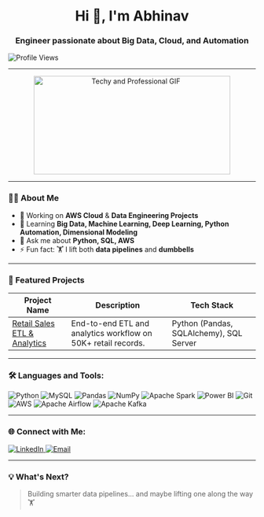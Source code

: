 <!--
**N4V** is a ✨ _special_ ✨ repository because its `README.md` (this file) appears on your GitHub profile.

Here are some ideas to get you started:

- 🔭 I’m currently working on ...
- 🌱 I’m currently learning ...
- 👯 I’m looking to collaborate on ...
- 🤔 I’m looking for help with ...
- 💬 Ask me about ...
- 📫 How to reach me: ...
- 😄 Pronouns: ...
- ⚡ Fun fact: ...
-->
<h1 align="center">Hi 👋, I'm Abhinav </h1>
<h3 align="center">Engineer passionate about Big Data, Cloud, and Automation</h3>
<p align="left"> 
  <img src="https://komarev.com/ghpvc/?username=abhinavalungal&label=Profile%20Views&color=blueviolet&style=flat" alt="Profile Views" /> 
</p>

---
<div align="center">
  <img src="https://media.giphy.com/media/iIqmM5tTjmpOB9mpbn/giphy.gif" width="400" height="200" alt="Techy and Professional GIF"/>
</div>



---

  ### 👨‍💻 About Me
- 🔭 Working on **AWS Cloud** & **Data Engineering Projects**  
- 🌱 Learning **Big Data, Machine Learning, Deep Learning, Python Automation, Dimensional Modeling**  
- 💬 Ask me about **Python, SQL, AWS**  
- ⚡ Fun fact: 🏋️ I lift both **data pipelines** and **dumbbells**  

---

### 🚀 Featured Projects
| Project Name     | Description                                     | Tech Stack         |
|-------------------|-------------------------------------------------|--------------------|
| [Retail Sales ETL & Analytics](https://github.com/abhinavalungal/Retail-Sales-ETL-Analytics-Project-) | End-to-end ETL and analytics workflow on 50K+ retail records. | Python (Pandas, SQLAlchemy), SQL Server |


---

### 🛠️ Languages and Tools:
<p align="left">
<p align="left">
  <img alt="Python" src="https://img.shields.io/badge/-Python-3776AB?style=flat-square&logo=python&logoColor=white" />
  <img alt="MySQL" src="https://img.shields.io/badge/-MySQL-4479A1?style=flat-square&logo=mysql&logoColor=white" />
  <img alt="Pandas" src="https://img.shields.io/badge/-Pandas-150458?style=flat-square&logo=pandas&logoColor=white" />
  <img alt="NumPy" src="https://img.shields.io/badge/-NumPy-013243?style=flat-square&logo=numpy&logoColor=white" />
  <img alt="Apache Spark" src="https://img.shields.io/badge/-Apache%20Spark-E25A1C?style=flat-square&logo=apachespark&logoColor=white" />
  <img alt="Power BI" src="https://img.shields.io/badge/-PowerBI-F2C811?style=flat-square&logo=powerbi&logoColor=black" />
  <img alt="Git" src="https://img.shields.io/badge/-Git-F05032?style=flat-square&logo=git&logoColor=white" />
  <img alt="AWS" src="https://img.shields.io/badge/-AWS-232F3E?style=flat-square&logo=amazonwebservices&logoColor=white" />
  <img alt="Apache Airflow" src="https://img.shields.io/badge/-Airflow-017CEE?style=flat-square&logo=apacheairflow&logoColor=white" />
  <img alt="Apache Kafka" src="https://img.shields.io/badge/-Kafka-231F20?style=flat-square&logo=apachekafka&logoColor=white" />
</p>
</p>

---

### 🌐 Connect with Me:
<p align="left">
  <a href="https://www.linkedin.com/in/abhin4v/" target="_blank">
    <img src="https://img.shields.io/badge/LinkedIn-blue?style=for-the-badge&logo=linkedin" alt="LinkedIn" />
  </a>
  <a href="mailto:alungalabhinav004@gmail.com" target="_blank">
    <img src="https://img.shields.io/badge/Email-red?style=for-the-badge&logo=gmail" alt="Email" />
  </a>
</p>

---

### 💡 What's Next?
> Building smarter data pipelines… and maybe lifting one along the way 🏋️
